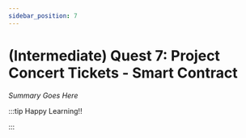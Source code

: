 ```yaml
---
sidebar_position: 7
---
```


# (Intermediate) Quest 7: Project Concert Tickets - Smart Contract

_Summary Goes Here_

:::tip Happy Learning!!

<QuestButton text="Go To Quest" />

:::



